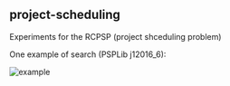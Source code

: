 ## project-scheduling

Experiments for the RCPSP (project shceduling problem)

One example of search (PSPLib j12016_6):

![example](https://github.com/maximdu/rcpsp/blob/main/ant_example.png?raw=true)
